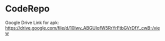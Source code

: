 # CodeRepo



Google Drive Link for apk: https://drive.google.com/file/d/10Iwv_ABGUIofW5RrYrFtbGVrDfY_cwB-/view
